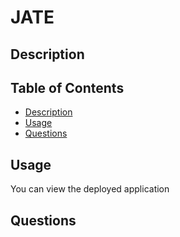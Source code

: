 # JATE

  
  
## Description


## Table of Contents
* [Description](#description)
* [Usage](#usage)
* [Questions](#questions)
  
  
## Usage
  




You can view the deployed application
  
## Questions


